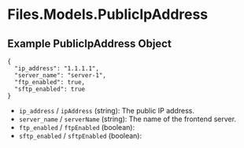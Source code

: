 # Files.Models.PublicIpAddress

## Example PublicIpAddress Object

```
{
  "ip_address": "1.1.1.1",
  "server_name": "server-1",
  "ftp_enabled": true,
  "sftp_enabled": true
}
```

* `ip_address` / `ipAddress`  (string): The public IP address.
* `server_name` / `serverName`  (string): The name of the frontend server.
* `ftp_enabled` / `ftpEnabled`  (boolean): 
* `sftp_enabled` / `sftpEnabled`  (boolean): 
